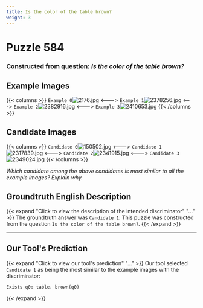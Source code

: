```yaml
---
title: Is the color of the table brown?
weight: 3
---
```


# Puzzle 584
### Constructed from question: _Is the color of the table brown?_


## Example Images
{{< columns >}}
`Example 0`![2176.jpg](/gqa_images/2176.jpg)
<--->
`Example 1`![2378256.jpg](/gqa_images/2378256.jpg)
<--->
`Example 2`![2382916.jpg](/gqa_images/2382916.jpg)
<--->
`Example 3`![2410653.jpg](/gqa_images/2410653.jpg)
{{< /columns >}}

## Candidate Images
{{< columns >}}
`Candidate 0`![150502.jpg](/gqa_images/150502.jpg)
<--->
`Candidate 1`![2317839.jpg](/gqa_images/2317839.jpg)
<--->
`Candidate 2`![2341915.jpg](/gqa_images/2341915.jpg)
<--->
`Candidate 3`![2349024.jpg](/gqa_images/2349024.jpg)
{{< /columns >}}

*Which candidate among the above candidates is most similar to all the example images? Explain why.*

## Groundtruth English Description

{{< expand "Click to view the description of the intended discriminator" "..." >}}
The groundtruth answer was `Candidate 1`. This puzzle was constructed from the question `Is the color of the table brown?`.
{{< /expand >}}

---

## Our Tool's Prediction

{{< expand "Click to view our tool's prediction" "..." >}}
Our tool selected `Candidate 1` as being the most similar to the example images with the discriminator:
```plaintext
Exists q0: table. brown(q0)
```
{{< /expand >}}

